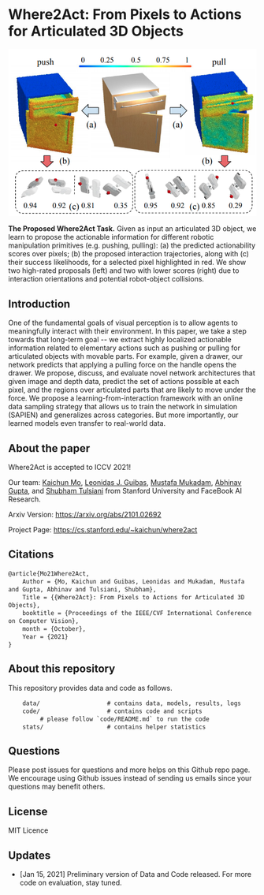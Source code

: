 # Where2Act: From Pixels to Actions for Articulated 3D Objects

![Overview](/images/teaser.png)

**The Proposed Where2Act Task.** Given as input an articulated 3D object, we learn to propose the actionable information for different robotic manipulation primitives (e.g. pushing, pulling): (a) the predicted actionability scores over pixels; (b) the proposed interaction trajectories, along with (c) their success likelihoods, for a selected pixel highlighted in red. We show two high-rated proposals (left) and two with lower scores (right) due to interaction orientations and potential robot-object collisions.

## Introduction
One of the fundamental goals of visual perception is to allow agents to meaningfully interact with their environment. In this paper, we take a step towards that long-term goal -- we extract highly localized actionable information related to elementary actions such as pushing or pulling for articulated objects with movable parts. For example, given a drawer, our network predicts that applying a pulling force on the handle opens the drawer. We propose, discuss, and evaluate novel network architectures that given image and depth data, predict the set of actions possible at each pixel, and the regions over articulated parts that are likely to move under the force. We propose a learning-from-interaction framework with an online data sampling strategy that allows us to train the network in simulation (SAPIEN) and generalizes across categories. But more importantly, our learned models even transfer to real-world data.

## About the paper

Where2Act is accepted to ICCV 2021!

Our team: 
[Kaichun Mo](https://cs.stanford.edu/~kaichun),
[Leonidas J. Guibas](https://geometry.stanford.edu/member/guibas/),
[Mustafa Mukadam](http://www.mustafamukadam.com/),
[Abhinav Gupta](http://www.cs.cmu.edu/~abhinavg/),
and [Shubham Tulsiani](https://shubhtuls.github.io/)
from 
Stanford University and FaceBook AI Research.

Arxiv Version: https://arxiv.org/abs/2101.02692

Project Page: https://cs.stanford.edu/~kaichun/where2act

## Citations
    
    @article{Mo21Where2Act,
        Author = {Mo, Kaichun and Guibas, Leonidas and Mukadam, Mustafa and Gupta, Abhinav and Tulsiani, Shubham},
        Title = {{Where2Act}: From Pixels to Actions for Articulated 3D Objects},
        booktitle = {Proceedings of the IEEE/CVF International Conference on Computer Vision},
        month = {October},
        Year = {2021}
    }

## About this repository

This repository provides data and code as follows.


```
    data/                   # contains data, models, results, logs
    code/                   # contains code and scripts
         # please follow `code/README.md` to run the code
    stats/                  # contains helper statistics
```

## Questions

Please post issues for questions and more helps on this Github repo page. We encourage using Github issues instead of sending us emails since your questions may benefit others.

## License

MIT Licence

## Updates

* [Jan 15, 2021] Preliminary version of Data and Code released. For more code on evaluation, stay tuned.

